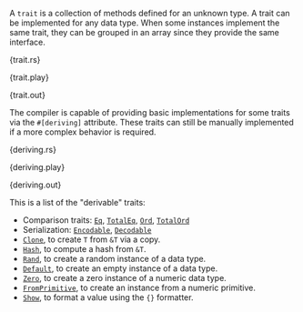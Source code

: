A `trait` is a collection of methods defined for an unknown type. A trait
can be implemented for any data type. When some instances implement the same
trait, they can be grouped in an array since they provide the same interface.

{trait.rs}

{trait.play}

{trait.out}

The compiler is capable of providing basic implementations for some traits via
the `#[deriving]` attribute. These traits can still be manually implemented if
a more complex behavior is required.

{deriving.rs}

{deriving.play}

{deriving.out}

This is a list of the "derivable" traits:
* Comparison traits:
  [`Eq`](http://static.rust-lang.org/doc/master/std/cmp/trait.Eq.html),
  [`TotalEq`](http://static.rust-lang.org/doc/master/std/cmp/trait.TotalEq.html),
  [`Ord`](http://static.rust-lang.org/doc/master/std/cmp/trait.Ord.html),
  [`TotalOrd`](http://static.rust-lang.org/doc/master/std/cmp/trait.TotalOrd.html)
* Serialization:
  [`Encodable`](http://static.rust-lang.org/doc/master/serialize/trait.Encodable.html),
  [`Decodable`](http://static.rust-lang.org/doc/master/serialize/trait.Decodable.html)
* [`Clone`](http://static.rust-lang.org/doc/master/std/clone/trait.Clone.html),
  to create `T` from `&T` via a copy.
* [`Hash`](http://static.rust-lang.org/doc/master/std/hash/trait.Hash.html), to
  compute a hash from `&T`.
* [`Rand`](http://static.rust-lang.org/doc/master/rand/trait.Rand.html), to
  create a random instance of a data type.
* [`Default`](http://static.rust-lang.org/doc/master/std/default/trait.Default.html),
  to create an empty instance of a data type.
* [`Zero`](http://static.rust-lang.org/doc/master/std/num/trait.Zero.html), to
  create a zero instance of a numeric data type.
* [`FromPrimitive`](http://static.rust-lang.org/doc/master/std/num/trait.FromPrimitive.html),
  to create an instance from a numeric primitive.
* [`Show`](http://static.rust-lang.org/doc/master/std/fmt/trait.Show.html), to
  format a value using the `{}` formatter.
